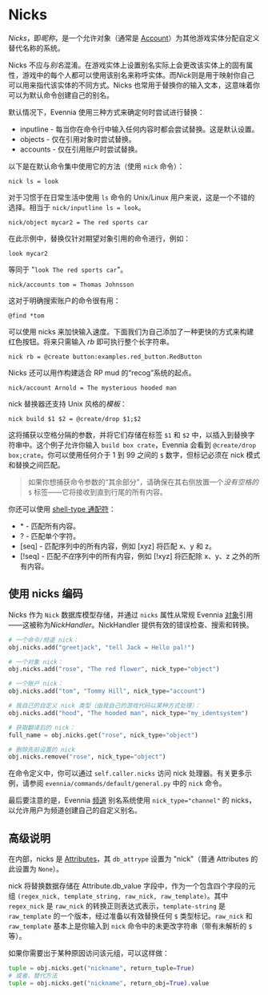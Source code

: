 # Nicks

*Nicks*，即*昵称*，是一个允许对象（通常是 [Account](./Accounts.md)）为其他游戏实体分配自定义替代名称的系统。

Nicks 不应与*别名*混淆。在游戏实体上设置别名实际上会更改该实体上的固有属性，游戏中的每个人都可以使用该别名来称呼实体。而*Nick*则是用于映射你自己可以用来指代该实体的不同方式。Nicks 也常用于替换你的输入文本，这意味着你可以为默认命令创建自己的别名。

默认情况下，Evennia 使用三种方式来确定何时尝试进行替换：

- inputline - 每当你在命令行中输入任何内容时都会尝试替换。这是默认设置。
- objects - 仅在引用对象时尝试替换。
- accounts - 仅在引用账户时尝试替换。

以下是在默认命令集中使用它的方法（使用 `nick` 命令）：

```
nick ls = look
```

对于习惯于在日常生活中使用 `ls` 命令的 Unix/Linux 用户来说，这是一个不错的选择。相当于 `nick/inputline ls = look`。

```
nick/object mycar2 = The red sports car
```

在此示例中，替换仅针对期望对象引用的命令进行，例如：

```
look mycar2
```

等同于 "`look The red sports car`"。

```
nick/accounts tom = Thomas Johnsson
```

这对于明确搜索账户的命令很有用：

```
@find *tom
```

可以使用 nicks 来加快输入速度。下面我们为自己添加了一种更快的方式来构建红色按钮。将来只需输入 *rb* 即可执行整个长字符串。

```
nick rb = @create button:examples.red_button.RedButton
```

Nicks 还可以用作构建适合 RP mud 的“recog”系统的起点。

```
nick/account Arnold = The mysterious hooded man
```

nick 替换器还支持 Unix 风格的*模板*：

```
nick build $1 $2 = @create/drop $1;$2
```

这将捕获以空格分隔的参数，并将它们存储在标签 `$1` 和 `$2` 中，以插入到替换字符串中。这个例子允许你输入 `build box crate`，Evennia 会看到 `@create/drop box;crate`。你可以使用任何介于 1 到 99 之间的 `$` 数字，但标记必须在 nick 模式和替换之间匹配。

> 如果你想捕获命令参数的“其余部分”，请确保在其右侧放置一个*没有空格的* `$` 标签——它将接收到直到行尾的所有内容。

你还可以使用 [shell-type 通配符](http://www.linfo.org/wildcard.html)：

- \* - 匹配所有内容。
- ? - 匹配单个字符。
- [seq] - 匹配序列中的所有内容，例如 [xyz] 将匹配 x、y 和 z。
- [!seq] - 匹配*不在*序列中的所有内容，例如 [!xyz] 将匹配除 x、y、z 之外的所有内容。

## 使用 nicks 编码

Nicks 作为 `Nick` 数据库模型存储，并通过 `nicks` 属性从常规 Evennia [对象](./Objects.md)引用——这被称为*NickHandler*。NickHandler 提供有效的错误检查、搜索和转换。

```python
# 一个命令/频道 nick：
obj.nicks.add("greetjack", "tell Jack = Hello pal!")

# 一个对象 nick：
obj.nicks.add("rose", "The red flower", nick_type="object")

# 一个账户 nick：
obj.nicks.add("tom", "Tommy Hill", nick_type="account")

# 我自己的自定义 nick 类型（由我自己的游戏代码以某种方式处理）：
obj.nicks.add("hood", "The hooded man", nick_type="my_identsystem")

# 获取翻译后的 nick：
full_name = obj.nicks.get("rose", nick_type="object")

# 删除先前设置的 nick
obj.nicks.remove("rose", nick_type="object")
```

在命令定义中，你可以通过 `self.caller.nicks` 访问 nick 处理器。有关更多示例，请参阅 `evennia/commands/default/general.py` 中的 `nick` 命令。

最后要注意的是，Evennia [频道](./Channels.md) 别名系统使用 `nick_type="channel"` 的 nicks，以允许用户为频道创建自己的自定义别名。

## 高级说明

在内部，nicks 是 [Attributes](./Attributes.md)，其 `db_attrype` 设置为 "nick"（普通 Attributes 的此设置为 `None`）。

nick 将替换数据存储在 Attribute.db_value 字段中，作为一个包含四个字段的元组 `(regex_nick, template_string, raw_nick, raw_template)`。其中 `regex_nick` 是 `raw_nick` 的转换正则表达式表示，`template-string` 是 `raw_template` 的一个版本，经过准备以有效替换任何 `$` 类型标记。`raw_nick` 和 `raw_template` 基本上是你输入到 `nick` 命令中的未更改字符串（带有未解析的 `$` 等）。

如果你需要出于某种原因访问该元组，可以这样做：

```python
tuple = obj.nicks.get("nickname", return_tuple=True)
# 或者，替代方法
tuple = obj.nicks.get("nickname", return_obj=True).value
```
